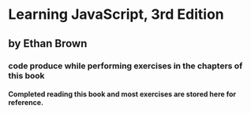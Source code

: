 # Learning JavaScript, 3rd Edition
## by Ethan Brown
### code produce while performing exercises in the chapters of this book
#### Completed reading this book and most exercises are stored here for reference.
